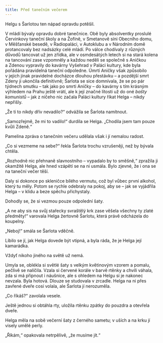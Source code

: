 ```yaml
---
title: Před tanečním večerem
---
```


Helgu s Šarlotou ten nápad opravdu potěšil.

  

V mládí bývaly opravdu dobré tanečnice. Obě byly absolventky proslulé Červinkovy taneční školy a na Žofíně, v Smetanově síni Obecního domu, v Měšťanské besedě, v Radiopaláci, v Autoklubu a v Národním domě protancovaly bez nadsázky celé mládí. Po válce chodívaly z různých důvodů tancovat už jen zřídka, ale v osmdesátých letech si na stará kolena na tancování zase vzpomněly a každou neděli se společně s Aničkou a Zdenou vypravily do kavárny Vyšehrad v Paláci kultury, kde byla pořádána pravidelná taneční odpoledne. Úmrtí Aničky však způsobilo v jejich jinak pravidelné docházce dlouhou přestávku – a pozdější smrt Zdeny ji ukončila definitivně; Šarlota se sice domnívala, že se po pár týdnech smutku – tak jako po smrti Aničky – do kavárny s tím krásným výhledem na Prahu ještě vrátí, ale k její značné lítosti už do oné _bašty komunistů_ – jak z ničeho nic začala Paláci kultury říkat Helga – nikdy nepřišly.

„Že ti to nikdy dřív nevadilo?“ odvážila se Šarlota namítnout.

„Samozřejmě, že mi to vadilo!“ durdila se Helga. „Chodila jsem tam pouze kvůli Zdeně.“

Pamelina zpráva o tanečním večeru udělala však i jí nemalou radost.

„Co si vezmeme na sebe?“ řekla Šarlota trochu vzrušeněji, než by bývala chtěla.

„Rozhodně nic přehnaně slavnostního – vypadalo by to směšně,“ zpražila ji okamžitě Helga, ale hned vzápětí se na ni usmála. Bylo zjevné, že i ona se na taneční večer těší.

Daly si dokonce po skleničce bílého vermutu, což byl vůbec první alkohol, který tu měly. Potom se rychle odebraly na pokoj, aby se – jak se vyjádřila Helga – v klidu a beze spěchu přichystaly.

Dohodly se, že si vezmou pouze odpolední šaty.

„A ne aby sis na svůj stařecky svraštělý krk zase věšela všechny ty zlaté předměty!“ varovala Helga žertovně Šarlotu, která právě odcházela do koupelny.

„Neboj!“ smála se Šarlota vděčně.

Líbilo se jí, jak Helga dovede být vtipná, a byla ráda, že je Helga její kamarádka.

Vždyť nikoho jiného na světě už nemá.

Umyla se, oblékla si světlé šaty s velkým květinovým vzorem a pomalu, pečlivě se nalíčila. Vzala si červené korále v barvě rtěnky a chvíli váhala, zda si má připnout i náušnice, ale s ohledem na Helgu si je nakonec nevzala. Byla hotová. Dlouze se studovala v zrcadle. Helga na ni přes zavřené dveře cosi volala, ale Šarlota jí nerozuměla.

„Co říkáš?“ zavolala vesele.

Ještě jednou si obtáhla rty, uložila rtěnku zpátky do pouzdra a otevřela dveře.

Helga měla na sobě večerní šaty z černého sametu; v uších a na krku jí visely umělé perly.

„Říkám,“ opakovala netrpělivě, „že musíme jít.“
